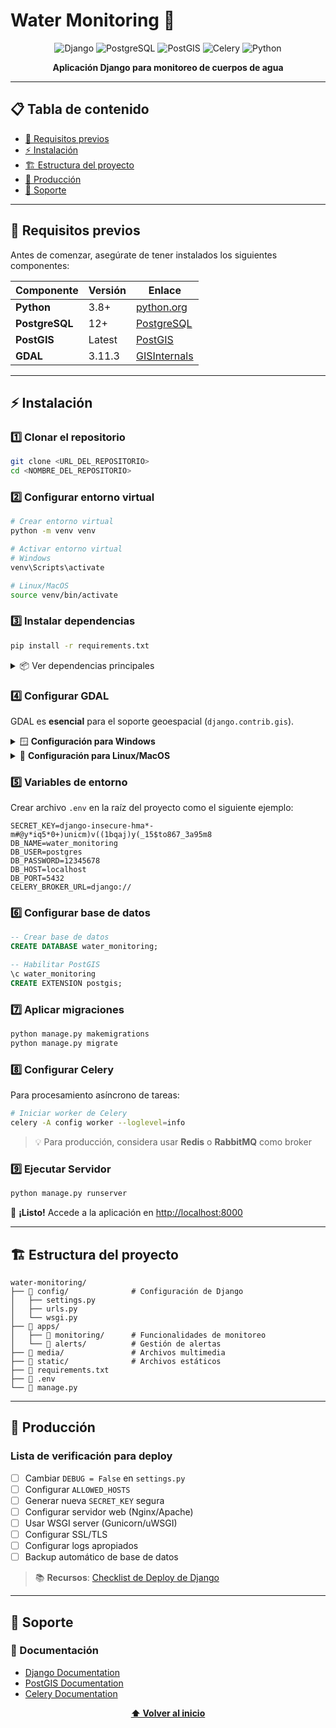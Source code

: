 # Water Monitoring 🌊

<div align="center">

![Django](https://img.shields.io/badge/Django-5.0.14-092E20?style=for-the-badge&logo=django&logoColor=white)
![PostgreSQL](https://img.shields.io/badge/PostgreSQL-316192?style=for-the-badge&logo=postgresql&logoColor=white)
![PostGIS](https://img.shields.io/badge/PostGIS-336791?style=for-the-badge&logo=postgresql&logoColor=white)
![Celery](https://img.shields.io/badge/Celery-37B24D?style=for-the-badge&logo=celery&logoColor=white)
![Python](https://img.shields.io/badge/Python-3.8+-3776AB?style=for-the-badge&logo=python&logoColor=white)

**Aplicación Django para monitoreo de cuerpos de agua**

</div>

---

## 📋 Tabla de contenido

- [🔧 Requisitos previos](#-requisitos-previos)
- [⚡ Instalación](#-instalación)
- [🏗️ Estructura del proyecto](#️-estructura-del-proyecto)
- [🚀 Producción](#-producción)
- [💬 Soporte](#-soporte)

---

## 🔧 Requisitos previos

Antes de comenzar, asegúrate de tener instalados los siguientes componentes:

| Componente | Versión | Enlace |
|------------|---------|--------|
| **Python** | 3.8+ | [python.org](https://python.org) |
| **PostgreSQL** | 12+ | [PostgreSQL](https://postgresql.org) |
| **PostGIS** | Latest | [PostGIS](https://postgis.net) |
| **GDAL** | 3.11.3 | [GISInternals](https://www.gisinternals.com) |

---

## ⚡ Instalación

### 1️⃣ Clonar el repositorio

```bash
git clone <URL_DEL_REPOSITORIO>
cd <NOMBRE_DEL_REPOSITORIO>
```

### 2️⃣ Configurar entorno virtual

```bash
# Crear entorno virtual
python -m venv venv

# Activar entorno virtual
# Windows
venv\Scripts\activate

# Linux/MacOS
source venv/bin/activate
```

### 3️⃣ Instalar dependencias

```bash
pip install -r requirements.txt
```

<details>
<summary>📦 Ver dependencias principales</summary>

```txt
Django==5.0.14
psycopg2-binary==2.9.9
djangorestframework==3.15.2
drf-spectacular==0.27.2
django-celery-results==2.5.1
celery==5.4.0
python-dotenv==1.0.1
gdal==3.11.3
djangorestframework-simplejwt==5.3.1
```
</details>

### 4️⃣ Configurar GDAL

GDAL es **esencial** para el soporte geoespacial (`django.contrib.gis`).

<details>
<summary>🪟 <strong>Configuración para Windows</strong></summary>

1. **Descargar GDAL** desde [GISInternals](https://www.gisinternals.com)
2. **Extraer** en `C:\GDAL`
3. **Agregar al PATH**: `C:\GDAL\bin`
   - Configuración → Sistema → Variables de entorno → PATH
4. **Configurar en Django**:
   ```python
   # En settings.py
   GDAL_LIBRARY_PATH = r'C:\GDAL\bin\gdal.dll'
   ```
   O como variable de entorno:
   ```bash
   set GDAL_LIBRARY_PATH=C:\GDAL\bin\gdal.dll
   ```
</details>

<details>
<summary>🐧 <strong>Configuración para Linux/MacOS</strong></summary>

**Ubuntu/Debian:**
```bash
sudo apt-get install gdal-bin libgdal-dev
```

**MacOS (Homebrew):**
```bash
brew install gdal
```

</details>

### 5️⃣ Variables de entorno

Crear archivo `.env` en la raíz del proyecto como el siguiente ejemplo:

```env
SECRET_KEY=django-insecure-hma*-m#@y*iq5*0+)unicm)v((1bqaj)y(_15$to867_3a95m8
DB_NAME=water_monitoring
DB_USER=postgres
DB_PASSWORD=12345678
DB_HOST=localhost
DB_PORT=5432
CELERY_BROKER_URL=django://
```


### 6️⃣ Configurar base de datos

```sql
-- Crear base de datos
CREATE DATABASE water_monitoring;

-- Habilitar PostGIS
\c water_monitoring
CREATE EXTENSION postgis;
```

### 7️⃣ Aplicar migraciones

```bash
python manage.py makemigrations
python manage.py migrate
```

### 8️⃣ Configurar Celery

Para procesamiento asíncrono de tareas:

```bash
# Iniciar worker de Celery
celery -A config worker --loglevel=info
```

> 💡 Para producción, considera usar **Redis** o **RabbitMQ** como broker

### 9️⃣ Ejecutar Servidor

```bash
python manage.py runserver
```

🎉 **¡Listo!** Accede a la aplicación en [http://localhost:8000](http://localhost:8000)

---

## 🏗️ Estructura del proyecto

```
water-monitoring/
├── 📁 config/              # Configuración de Django
│   ├── settings.py
│   ├── urls.py
│   └── wsgi.py
├── 📁 apps/
│   ├── 📁 monitoring/      # Funcionalidades de monitoreo
│   └── 📁 alerts/          # Gestión de alertas
├── 📁 media/               # Archivos multimedia
├── 📁 static/              # Archivos estáticos
├── 📄 requirements.txt
├── 📄 .env
└── 📄 manage.py
```

---

## 🚀 Producción

### Lista de verificación para deploy

- [ ] Cambiar `DEBUG = False` en `settings.py`
- [ ] Configurar `ALLOWED_HOSTS`
- [ ] Generar nueva `SECRET_KEY` segura
- [ ] Configurar servidor web (Nginx/Apache)
- [ ] Usar WSGI server (Gunicorn/uWSGI)
- [ ] Configurar SSL/TLS
- [ ] Configurar logs apropiados
- [ ] Backup automático de base de datos

> 📚 **Recursos**: [Checklist de Deploy de Django](https://docs.djangoproject.com/en/5.0/howto/deployment/checklist/)

---

## 💬 Soporte

### 📖 Documentación

- [Django Documentation](https://docs.djangoproject.com/)
- [PostGIS Documentation](https://postgis.net/documentation/)
- [Celery Documentation](https://docs.celeryproject.org/)

<div align="center">

**[⬆️ Volver al inicio](#water-monitoring-)**

</div>

